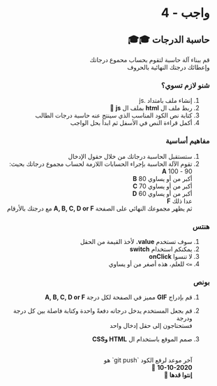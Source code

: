 <div dir="rtl">

# واجب - 4

## حاسبة الدرجات 🎓🎓

قم ببناء آلة حاسبة لتقوم بحساب محموع درجاتك
<br>وإعطائك درجتك النهائية بالحروف

### شنو لازم تسوي؟

1. إنشاء ملف بامتداد .js
2. ربط ملف ال
   <b>html</b>
   بملف ال
   <b>js</b> 🔗
3. كتابة نص الكود المناسب الذي سينتج عنه حاسبة درجات الطالب
4. أكمل قراءة النص في الأسفل ثم ابدأ بحل الواجب

### مفاهيم أساسية

1. ستستقبل الحاسبة درجاتك من خلال حقول الإدخال
2. تقوم الآلة الحاسبة بإجراء الحسابات اللازمة لحساب مجموع درجاتك بحيث:
   <br> 90 - 100 <b>A</b> <br>
   أكبر من أو يساوي 80 <b>B</b> <br>
   أكبر من أو يساوي 70 <b>C</b> <br>
   أكبر من أو يساوي 60 <b>D</b> <br>
   عدا ذلك <b>F</b> <br>
   ثم يظهر مجموعك النهائي على الصفحة
   <b>A, B, C, D or F</b>
   مع درجتك بالأرقام
   <br>

### هنتس

1. سوف تستخدم
   <b>value.</b>
   لأخذ القيمة من الحقل
2. يمكنكم استخدام
   <b>switch</b>
3. لا تنسوا
   <b>onClick </b>
4. `=>` للعلم، هذه أصغر من أو يساوي

### بونص

1. قم بإدراج
   <b>GIF</b>
   مميز في الصفحة لكل درجة
   <b>A, B, C, D or F</b>

2. قم بجعل المستخدم يدخل درجاته دفعةً واحدة وكتابة فاصلة بين كل درجة ودرجة
   <br>
   فستحتاجون إلى حقل إدخال واحد
3. صمم الموقع باستخدام ال
<b>HTML وCSS</b>

   <br>
   آخر موعد لرفع الكود `git push` هو
   <br>
   <b>10-10-2020</b> 🤩
   <br>
   <b>إنتوا قدها 🏅</b>


</div>
